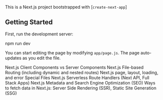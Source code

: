 This is a Next.js project bootstrapped with [`create-next-app`]

## Getting Started

First, run the development server:

npm run dev

You can start editing the page by modifying `app/page.js`. The page auto-updates as you edit the file.

Next.js Client Components vs Server Components
Next.js File-based Routing (including dynamic and nested routes)
Next.js page, layout, loading, and error Special Files
Next.js Serverless Route Handlers (Next API, Full Stack Apps)
Next.js Metadata and Search Engine Optimization (SEO)
Ways to fetch data in Next.js:
Server Side Rendering (SSR),
Static Site Generation (SSG)